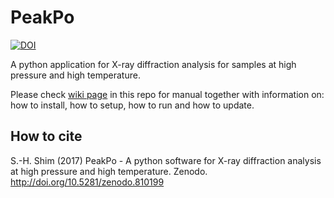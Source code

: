 # PeakPo

[![DOI](https://zenodo.org/badge/DOI/10.5281/zenodo.810401.svg)](https://doi.org/10.5281/zenodo.810401)

A python application for X-ray diffraction analysis for samples at high pressure and high temperature.

Please check [wiki page](https://github.com/SHDShim/peakpo/wiki) in this repo for manual together with information on: how to install, how to setup, how to run and how to update.

## How to cite

S.-H. Shim (2017) PeakPo - A python software for X-ray diffraction analysis at high pressure and high temperature. Zenodo. http://doi.org/10.5281/zenodo.810199
